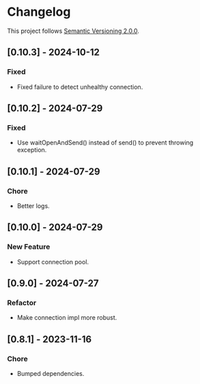 # Changelog

This project follows [Semantic Versioning 2.0.0](https://semver.org/spec/v2.0.0.html).

## [0.10.3] - 2024-10-12

### Fixed

- Fixed failure to detect unhealthy connection.

## [0.10.2] - 2024-07-29

### Fixed

- Use waitOpenAndSend() instead of send() to prevent throwing exception.

## [0.10.1] - 2024-07-29

### Chore

- Better logs.

## [0.10.0] - 2024-07-29

### New Feature

- Support connection pool.

## [0.9.0] - 2024-07-27

### Refactor

- Make connection impl more robust.

## [0.8.1] - 2023-11-16

### Chore

- Bumped dependencies.
